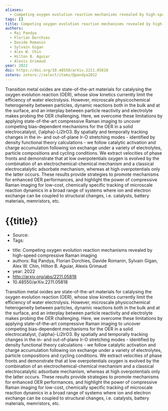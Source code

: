 ```yaml
---
aliases:
  - Competing oxygen evolution reaction mechanisms revealed by high-speed compressive Raman imaging
tags: []
title: Competing oxygen evolution reaction mechanisms revealed by high-speed compressive Raman imaging
authors:
  - Raj Pandya
  - Florian Dorchies
  - Davide Romanin
  - Sylvain Gigan
  - Alex W. Chin
  - Hilton B. Aguiar
  - Alexis Grimaud
year: 2022
doi: https://doi.org/10.48550/arXiv.2211.05818
zotero: zotero://select/items/@pandya2022
---
```

<!-- START_ABSTRACT -->
Transition metal oxides are state-of-the-art materials for catalysing the oxygen evolution reaction (OER), whose slow kinetics currently limit the efficiency of water electrolysis. However, microscale physicochemical heterogeneity between particles, dynamic reactions both in the bulk and at the surface, and an interplay between particle reactivity and electrolyte makes probing the OER challenging. Here, we overcome these limitations by applying state-of-the-art compressive Raman imaging to uncover competing bias-dependent mechanisms for the OER in a solid electrocatalyst, {\alpha}-Li2IrO3. By spatially and temporally tracking changes in the in- and out-of-plane Ir-O stretching modes - identified by density functional theory calculations - we follow catalytic activation and charge accumulation following ion exchange under a variety of electrolytes, particle compositions and cycling conditions. We extract velocities of phase fronts and demonstrate that at low overpotentials oxygen is evolved by the combination of an electrochemical-chemical mechanism and a classical electrocatalytic adsorbate mechanism, whereas at high overpotentials only the latter occurs. These results provide strategies to promote mechanisms for enhanced OER performances, and highlight the power of compressive Raman imaging for low-cost, chemically specific tracking of microscale reaction dynamics in a broad range of systems where ion and electron exchange can be coupled to structural changes, i.e. catalysts, battery materials, memristors, etc.
<!-- END_ABSTRACT -->

<!-- START_TEMPLATE -->
# {{title}}

- Source:
- Tags: 
<!-- END_TEMPLATE -->

- title: Competing oxygen evolution reaction mechanisms revealed by high-speed compressive Raman imaging
- authors: Raj Pandya, Florian Dorchies, Davide Romanin, Sylvain Gigan, Alex W. Chin, Hilton B. Aguiar, Alexis Grimaud
- year: 2022
- http://arxiv.org/abs/2211.05818
- 10.48550/arXiv.2211.05818

Transition metal oxides are state-of-the-art materials for catalysing the oxygen evolution reaction (OER), whose slow kinetics currently limit the efficiency of water electrolysis. However, microscale physicochemical heterogeneity between particles, dynamic reactions both in the bulk and at the surface, and an interplay between particle reactivity and electrolyte makes probing the OER challenging. Here, we overcome these limitations by applying state-of-the-art compressive Raman imaging to uncover competing bias-dependent mechanisms for the OER in a solid electrocatalyst, {\alpha}-Li2IrO3. By spatially and temporally tracking changes in the in- and out-of-plane Ir-O stretching modes - identified by density functional theory calculations - we follow catalytic activation and charge accumulation following ion exchange under a variety of electrolytes, particle compositions and cycling conditions. We extract velocities of phase fronts and demonstrate that at low overpotentials oxygen is evolved by the combination of an electrochemical-chemical mechanism and a classical electrocatalytic adsorbate mechanism, whereas at high overpotentials only the latter occurs. These results provide strategies to promote mechanisms for enhanced OER performances, and highlight the power of compressive Raman imaging for low-cost, chemically specific tracking of microscale reaction dynamics in a broad range of systems where ion and electron exchange can be coupled to structural changes, i.e. catalysts, battery materials, memristors, etc.
